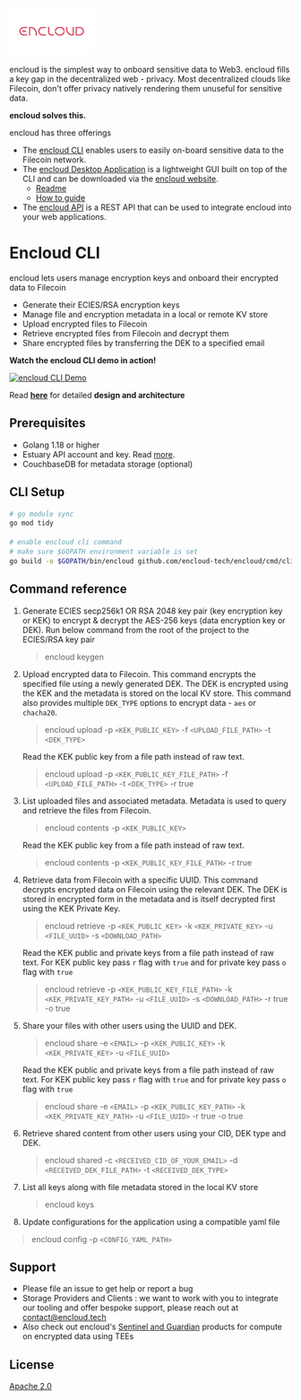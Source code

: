 <img src=".github/EnCloud_RGB-03.png" alt="180Protocol Logo" width="30%" height="30%"/>

encloud is the simplest way to onboard sensitive data to Web3. encloud fills a key gap in the decentralized web - privacy. Most decentralized
clouds like Filecoin, don't offer privacy natively rendering them unuseful for sensitive data.

**encloud solves this.**

encloud has three offerings

- The [encloud CLI](cmd/cli/) enables users to easily on-board sensitive data to the Filecoin network.
- The [encloud Desktop Application](cmd/web/) is a lightweight GUI built on top of the CLI and can be downloaded via the [encloud website](https://encloud.tech/).
  - [Readme](cmd/web/README.md)
  - [How to guide](cmd/web/HOWTO.md)
- The [encloud API](cmd/api/) is a REST API that can be used to integrate encloud into your web applications.

# Encloud CLI

encloud lets users manage encryption keys and onboard their encrypted data to Filecoin

- Generate their ECIES/RSA encryption keys
- Manage file and encryption metadata in a local or remote KV store
- Upload encrypted files to Filecoin
- Retrieve encrypted files from Filecoin and decrypt them
- Share encrypted files by transferring the DEK to a specified email

**Watch the encloud CLI demo in action!**

[![encloud CLI Demo](http://img.youtube.com/vi/R-j_533QZ08/0.jpg)](https://www.youtube.com/watch?v=R-j_533QZ08 "encloud CLI Demo")

Read [**here**](docs/DESIGN.md) for detailed **design and architecture**

## Prerequisites

- Golang 1.18 or higher
- Estuary API account and key. Read [more](docs/CONFIG.md).
- CouchbaseDB for metadata storage (optional)

## CLI Setup

```bash
# go module sync
go mod tidy

# enable encloud cli command
# make sure $GOPATH environment variable is set
go build -o $GOPATH/bin/encloud github.com/encloud-tech/encloud/cmd/cli
```

## Command reference

1. Generate ECIES secp256k1 OR RSA 2048 key pair (key encryption key or KEK) to encrypt & decrypt the AES-256 keys (data encryption key or DEK). Run below command from the root of the project to the ECIES/RSA key pair

   > encloud keygen

2. Upload encrypted data to Filecoin. This command encrypts the specified file using a newly generated DEK. The DEK is encrypted using the KEK and the metadata is stored on the local KV store.
   This command also provides multiple `DEK_TYPE` options to encrypt data - `aes` or `chacha20`.

   > encloud upload -p `<KEK_PUBLIC_KEY>` -f `<UPLOAD_FILE_PATH>` -t `<DEK_TYPE>`

   Read the KEK public key from a file path instead of raw text.

   > encloud upload -p `<KEK_PUBLIC_KEY_FILE_PATH>` -f `<UPLOAD_FILE_PATH>` -t `<DEK_TYPE>` -r true

3. List uploaded files and associated metadata. Metadata is used to query and retrieve the files from Filecoin.

   > encloud contents -p `<KEK_PUBLIC_KEY>`

   Read the KEK public key from a file path instead of raw text.

   > encloud contents -p `<KEK_PUBLIC_KEY_FILE_PATH>` -r true

4. Retrieve data from Filecoin with a specific UUID. This command decrypts encrypted data on Filecoin using the relevant DEK. The DEK is stored in encrypted form in the metadata and is itself decrypted first using the KEK Private Key.

   > encloud retrieve -p `<KEK_PUBLIC_KEY>` -k `<KEK_PRIVATE_KEY>` -u `<FILE_UUID>` -s `<DOWNLOAD_PATH>`

   Read the KEK public and private keys from a file path instead of raw text. For KEK public key pass `r` flag with `true` and for private key pass `o` flag with `true`

   > encloud retrieve -p `<KEK_PUBLIC_KEY_FILE_PATH>` -k `<KEK_PRIVATE_KEY_PATH>` -u `<FILE_UUID>` -s `<DOWNLOAD_PATH>` -r true -o true

5. Share your files with other users using the UUID and DEK.

   > encloud share -e `<EMAIL>` -p `<KEK_PUBLIC_KEY>` -k `<KEK_PRIVATE_KEY>` -u `<FILE_UUID>`

   Read the KEK public and private keys from a file path instead of raw text. For KEK public key pass `r` flag with `true` and for private key pass `o` flag with `true`

   > encloud share -e `<EMAIL>` -p `<KEK_PUBLIC_KEY_PATH>` -k `<KEK_PRIVATE_KEY_PATH>` -u `<FILE_UUID>` -r true -o true

6. Retrieve shared content from other users using your CID, DEK type and DEK.

   > encloud shared -c `<RECEIVED_CID_OF_YOUR_EMAIL>` -d `<RECEIVED_DEK_FILE_PATH>` -t `<RECEIVED_DEK_TYPE>`

7. List all keys along with file metadata stored in the local KV store

   > encloud keys

8. Update configurations for the application using a compatible yaml file

> encloud config -p `<CONFIG_YAML_PATH>`

## Support

- Please file an issue to get help or report a bug
- Storage Providers and Clients : we want to work with you to integrate our tooling and offer bespoke support, please reach
  out at [contact@encloud.tech](mailto:contact@encloud.tech)
- Also check out encloud's [Sentinel and Guardian](https://www.youtube.com/watch?v=JDB6T1_Rj2s&ab_channel=encloud) products for compute on encrypted data using TEEs

## License

[Apache 2.0](https://github.com/encloud-tech/encloud/blob/main/LICENSE)
